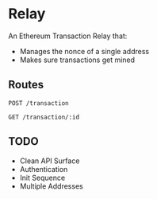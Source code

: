 # Relay

An Ethereum Transaction Relay that:
- Manages the nonce of a single address
- Makes sure transactions get mined

## Routes

`POST /transaction`

`GET /transaction/:id`

## TODO
- Clean API Surface
- Authentication
- Init Sequence
- Multiple Addresses